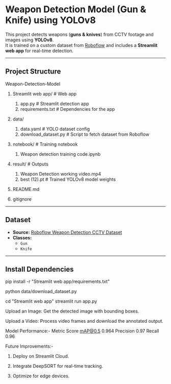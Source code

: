 # Weapon Detection Model (Gun & Knife) using YOLOv8

This project detects weapons (**guns & knives**) from CCTV footage and images using **YOLOv8**.  
It is trained on a custom dataset from [Roboflow](https://universe.roboflow.com/shivam-1iztu/weapon-detection-cctv-v3-dataset-zthmt/dataset/1) and includes a **Streamlit web app** for real-time detection.

---

## Project Structure

Weapon-Detection-Model
1. Streamlit web app/ # Web app
   1. app.py # Streamlit detection app
   2. requirements.txt # Dependencies for the app

2. data/ 
   1. data.yaml # YOLO dataset config
   2. download_dataset.py # Script to fetch dataset from Roboflow

3. notebook/ # Training notebook
   1. Weapon detection training code.ipynb

4. result/ # Outputs
   1. Weapon Detection working video.mp4
   2. best (12).pt # Trained YOLOv8 model weights

5. README.md
6. gitignore


---

## Dataset
- **Source:** [Roboflow Weapon Detection CCTV Dataset](https://universe.roboflow.com/shivam-1iztu/weapon-detection-cctv-v3-dataset-zthmt/dataset/1)
- **Classes:**  
  - `Gun`
  - `Knife`

---

## Install Dependencies

pip install -r "Streamlit web app/requirements.txt"


python data/download_dataset.py


cd "Streamlit web app"
streamlit run app.py

Upload an Image: Get the detected image with bounding boxes.

Upload a Video: Process video frames and download the annotated output.


Model Performance:-
Metric	  Score
mAP@0.5	  0.964
Precision	0.97
Recall   	0.96


Future Improvements:-
 1. Deploy on Streamlit Cloud.

 2. Integrate DeepSORT for real-time tracking.

 3. Optimize for edge devices.
